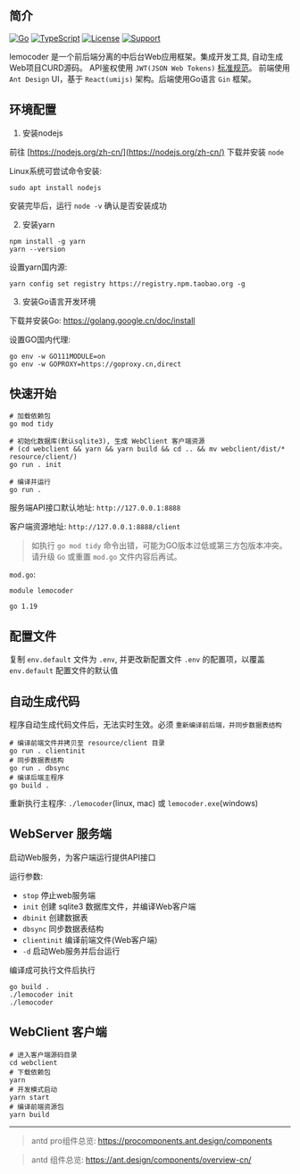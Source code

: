 ## 简介

[![Go](https://badgen.net/badge/Go/v1.19)](https://go.dev/learn/)
[![TypeScript](https://badgen.net/badge/UI/antd)](https://ant.design/)
[![License](https://badgen.net/badge/License/MIT/green)](https://github.com/iotames/miniutils)
[![Support](https://badgen.net/badge/Support/linux,win/purple?list=|)]()

lemocoder 是一个前后端分离的中后台Web应用框架。集成开发工具, 自动生成Web项目CURD源码。
API鉴权使用 `JWT(JSON Web Tokens)` [标准规范](https://jwt.io/)。
前端使用 `Ant Design` UI，基于 `React(umijs)` 架构。后端使用Go语言 `Gin` 框架。


## 环境配置

1. 安装nodejs

前往 [https://nodejs.org/zh-cn/](https://nodejs.org/zh-cn/) 下载并安装 `node`

Linux系统可尝试命令安装: 

    sudo apt install nodejs

安装完毕后，运行 `node -v` 确认是否安装成功

2. 安装yarn

```
npm install -g yarn
yarn --version
```

设置yarn国内源: 
  
    yarn config set registry https://registry.npm.taobao.org -g

3. 安装Go语言开发环境

下载并安装Go: https://golang.google.cn/doc/install

设置GO国内代理:

```
go env -w GO111MODULE=on
go env -w GOPROXY=https://goproxy.cn,direct
```


## 快速开始

```
# 加载依赖包
go mod tidy

# 初始化数据库(默认sqlite3), 生成 WebClient 客户端资源
# (cd webclient && yarn && yarn build && cd .. && mv webclient/dist/* resource/client/)
go run . init

# 编译并运行
go run .
```

服务端API接口默认地址: `http://127.0.0.1:8888`

客户端资源地址: `http://127.0.0.1:8888/client`


> 如执行 `go mod tidy` 命令出错，可能为GO版本过低或第三方包版本冲突。请升级 `Go` 或重置 `mod.go` 文件内容后再试。

`mod.go`:

```
module lemocoder

go 1.19
```


## 配置文件

复制 `env.default` 文件为 `.env`, 并更改新配置文件 `.env` 的配置项，以覆盖 `env.default` 配置文件的默认值


## 自动生成代码

程序自动生成代码文件后，无法实时生效。必须 `重新编译前后端，并同步数据表结构`

```
# 编译前端文件并拷贝至 resource/client 目录
go run . clientinit
# 同步数据表结构
go run . dbsync
# 编译后端主程序
go build .
```

重新执行主程序: `./lemocoder`(linux, mac) 或 `lemocoder.exe`(windows)


## WebServer 服务端

启动Web服务，为客户端运行提供API接口

运行参数:

- `stop`  停止web服务端
- `init`  创建 sqlite3 数据库文件，并编译Web客户端
- `dbinit`  创建数据表
- `dbsync`  同步数据表结构
- `clientinit`  编译前端文件(Web客户端)
- `-d`  启动Web服务并后台运行


编译成可执行文件后执行

```
go build .
./lemocoder init
./lemocoder
```


## WebClient 客户端

```
# 进入客户端源码目录
cd webclient
# 下载依赖包
yarn
# 开发模式启动
yarn start
# 编译前端资源包
yarn build
```

-----------------------------------------------

> antd pro组件总览: https://procomponents.ant.design/components

> antd 组件总览: https://ant.design/components/overview-cn/
